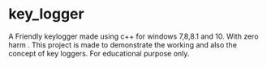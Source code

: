 # key_logger
A Friendly keylogger made using c++ for windows 7,8,8.1 and 10. With zero harm . This project is made to demonstrate the working and also the concept of key loggers. For educational purpose only.
